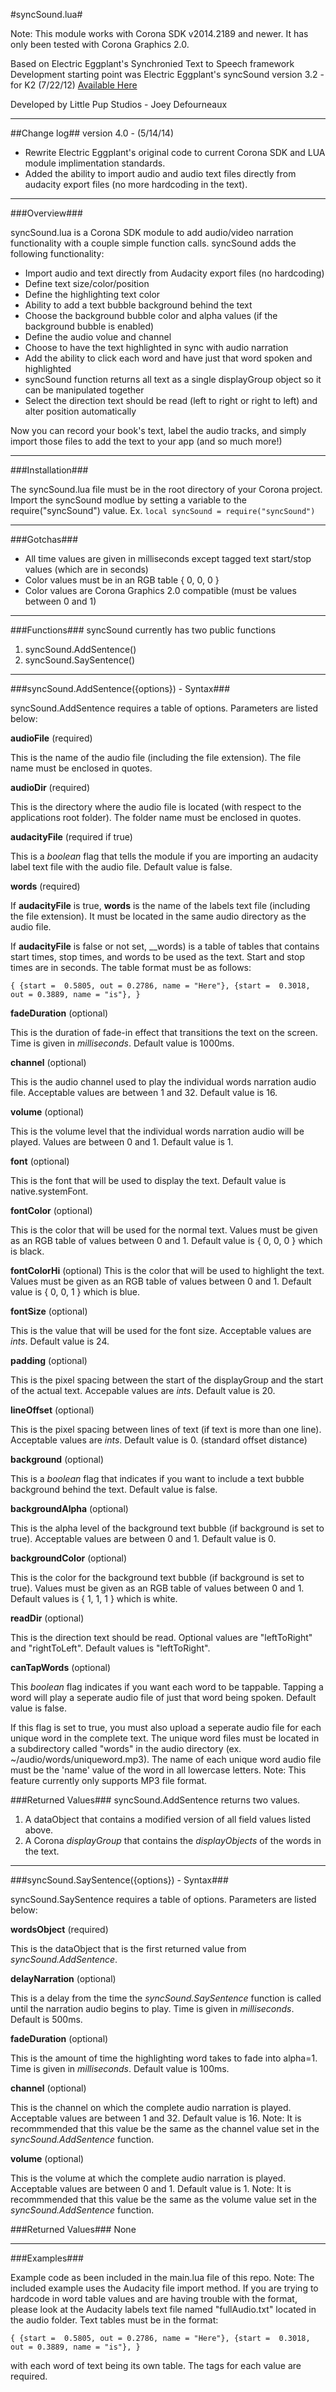 #syncSound.lua#

Note: This module works with Corona SDK v2014.2189 and newer.
It has only been tested with Corona Graphics 2.0.

Based on Electric Eggplant's Synchronied Text to Speech framework
Development starting point was Electric Eggplant's syncSound version 3.2 - for K2 (7/22/12)
[Available Here](http://www.raywenderlich.com/19415/how-to-make-an-interactive-ebook-without-any-code)

Developed by Little Pup Studios - Joey Defourneaux

--------------------------------------------------------------
##Change log##
version 4.0 - (5/14/14)  
+ Rewrite Electric Eggplant's original code to current Corona SDK and LUA module implimentation standards.
+ Added the ability to import audio and audio text files directly from audacity export files (no more hardcoding in the text).

--------------------------------------------------------------

###Overview###

syncSound.lua is a Corona SDK module to add audio/video narration functionality with a couple simple function calls.
syncSound adds the following functionality:

+ Import audio and text directly from Audacity export files (no hardcoding)
+ Define text size/color/position
+ Define the highlighting text color
+ Ability to add a text bubble background behind the text
+ Choose the background bubble color and alpha values (if the background bubble is enabled)
+ Define the audio volue and channel
+ Choose to have the text highlighted in sync with audio narration
+ Add the ability to click each word and have just that word spoken and highlighted
+ syncSound function returns all text as a single displayGroup object so it can be manipulated together
+ Select the direction text should be read (left to right or right to left) and alter position automatically

Now you can record your book's text, label the audio tracks, and simply import those files to add the text to your app (and so much more!)

--------------------------------------------------------------

###Installation###

The syncSound.lua file must be in the root directory of your Corona project.
Import the syncSound modlue by setting a variable to the require("syncSound") value.
Ex. `local syncSound = require("syncSound")`

--------------------------------------------------------------

###Gotchas###

+ All time values are given in milliseconds except tagged text start/stop values (which are in seconds)
+ Color values must be in an RGB table { 0, 0, 0 }
+ Color values are Corona Graphics 2.0 compatible (must be values between 0 and 1)

--------------------------------------------------------------

###Functions###
syncSound currently has two public functions

1. syncSound.AddSentence()
2. syncSound.SaySentence()

--------------------------------------------------------------

###syncSound.AddSentence({options}) - Syntax###

syncSound.AddSentence requires a table of options. Parameters are listed below:

__audioFile__ (required)

This is the name of the audio file (including the file extension). The file name must be enclosed in quotes.

__audioDir__ (required)

This is the directory where the audio file is located (with respect to the applications root folder). The folder name must be enclosed in quotes.

__audacityFile__ (required if true)

This is a _boolean_ flag that tells the module if you are importing an audacity label text file with the audio file. Default value is false.

__words__ (required)

If __audacityFile__ is true, __words__ is the name of the labels text file (including the file extension). It must be located in the same audio directory as the audio file.

If __audacityFile__ is false or not set, __words) is a table of tables that contains start times, stop times, and words to be used as the text. Start and stop times are in seconds. The table format must be as follows:

`
{
    {start =  0.5805, out = 0.2786, name = "Here"},
    {start =  0.3018, out = 0.3889, name = "is"},
}
`

__fadeDuration__ (optional)

This is the duration of fade-in effect that transitions the text on the screen. Time is given in _milliseconds_.
Default value is 1000ms.

__channel__ (optional)

This is the audio channel used to play the individual words narration audio file. Acceptable values are between 1 and 32.
Default value is 16.

__volume__ (optional)

This is the volume level that the individual words narration audio will be played. Values are between 0 and 1.
Default value is 1.

__font__ (optional)

This is the font that will be used to display the text.
Default value is native.systemFont.

__fontColor__ (optional)

This is the color that will be used for the normal text. Values must be given as an RGB table of values between 0 and 1.
Default value is { 0, 0, 0 } which is black.

__fontColorHi__ (optional)
This is the color that will be used to highlight the text. Values must be given as an RGB table of values between 0 and 1.
Default value is { 0, 0, 1 } which is blue.

__fontSize__ (optional)

This is the value that will be used for the font size. Acceptable values are _ints_.
Default value is 24.

__padding__ (optional)

This is the pixel spacing between the start of the displayGroup and the start of the actual text. Accepable values are _ints_.
Default value is 20.

__lineOffset__ (optional)

This is the pixel spacing between lines of text (if text is more than one line). Acceptable values are _ints_.
Default value is 0. (standard offset distance)

__background__ (optional)

This is a _boolean_ flag that indicates if you want to include a text bubble background behind the text.
Default value is false.

__backgroundAlpha__ (optional)

This is the alpha level of the background text bubble (if background is set to true). Acceptable values are between 0 and 1.
Default value is 0.

__backgroundColor__ (optional)

This is the color for the background text bubble (if background is set to true). Values must be given as an RGB table of values between 0 and 1.
Default values is { 1, 1, 1 } which is white.

__readDir__ (optional)

This is the direction text should be read. Optional values are "leftToRight" and "rightToLeft".
Default values is "leftToRight".

__canTapWords__ (optional)

This _boolean_ flag indicates if you want each word to be tappable. Tapping a word will play a seperate audio file of just that word being spoken. 
Default value is false.

If this flag is set to true, you must also upload a seperate audio file for each unique word in the complete text. The unique word files must be located in a subdirectory called "words" in the audio directory (ex. ~/audio/words/uniqueword.mp3). The name of each unique word audio file must be the 'name' value of the word in all lowercase letters.
Note: This feature currently only supports MP3 file format.

###Returned Values###
syncSound.AddSentence returns two values.

1. A dataObject that contains a modified version of all field values listed above.
2. A Corona _displayGroup_ that contains the _displayObjects_ of the words in the text.

--------------------------------------------------------------

###syncSound.SaySentence({options}) - Syntax###

syncSound.SaySentence requires a table of options. Parameters are listed below:

__wordsObject__ (required)

This is the dataObject that is the first returned value from _syncSound.AddSentence_.

__delayNarration__ (optional)

This is a delay from the time the _syncSound.SaySentence_ function is called until the narration audio begins to play. Time is given in _milliseconds_.
Default is 500ms.

__fadeDuration__ (optional)

This is the amount of time the highlighting word takes to fade into alpha=1. Time is given in _milliseconds_.
Default value is 100ms.

__channel__ (optional)

This is the channel on which the complete audio narration is played. Acceptable values are between 1 and 32.
Default value is 16.
Note: It is recommmended that this value be the same as the channel value set in the _syncSound.AddSentence_ function.

__volume__ (optional)

This is the volume at which the complete audio narration is played. Acceptable values are between 0 and 1.
Default value is 1.
Note: It is recommmended that this value be the same as the volume value set in the _syncSound.AddSentence_ function.

###Returned Values###
None

--------------------------------------------------------------

###Examples###

Example code as been included in the main.lua file of this repo.
Note: The included example uses the Audacity file import method. If you are trying to hardcode in word table values and are having trouble with the format, please look at the Audacity labels text file named "fullAudio.txt" located in the audio folder.
Text tables must be in the format:

`
{
    {start =  0.5805, out = 0.2786, name = "Here"},
    {start =  0.3018, out = 0.3889, name = "is"},
}
`

with each word of text being its own table. The tags for each value are required.
